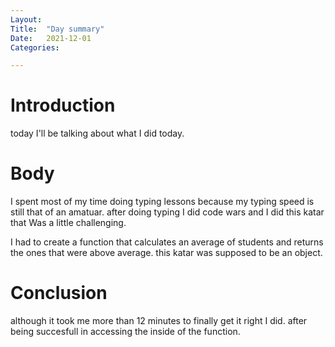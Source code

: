 ```yaml
---
Layout:
Title:	"Day summary"
Date:	2021-12-01
Categories:

---
```


# Introduction

today I'll be talking about what I did today.

# Body

I spent most of my time doing typing lessons because my typing speed 
is still that of an amatuar.
after doing typing I did code wars and I did this katar that Was a little challenging.

I had to create a function that calculates an average of students and returns 
the ones that were above average.
this katar was supposed to be an object.

# Conclusion

although it took me more than 12 minutes to finally get it right I did.
after being succesfull in accessing the inside of the function.